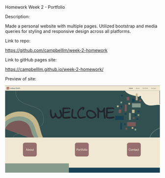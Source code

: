 Homework Week 2 - Portfolio

Description:

Made a personal website with multiple pages. Utilized bootstrap and media queries for styling and responsive design across all platforms. 

Link to repo:

https://github.com/campbelllm/week-2-homework

Link to gitHub pages site:

https://campbelllm.github.io/week-2-homework/

Preview of site:

![Preview of Project](https://github.com/campbelllm/week-2-homework/blob/master/Assets/Images/portfolioPreview.png)
